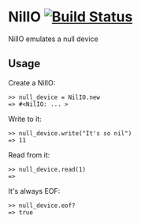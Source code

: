 # NilIO [![Build Status](https://secure.travis-ci.org/discom4rt/nilio.png)](http://travis-ci.org/discom4rt/nilio)

NilIO emulates a null device

## Usage

Create a NilIO:

	>> null_device = NilIO.new
	=> #<NilIO: ... >

Write to it:

	>> null_device.write("It's so nil")
	=> 11

Read from it:

	>> null_device.read(1)
	=> 

It's always EOF:

	>> null_device.eof?
	=> true





